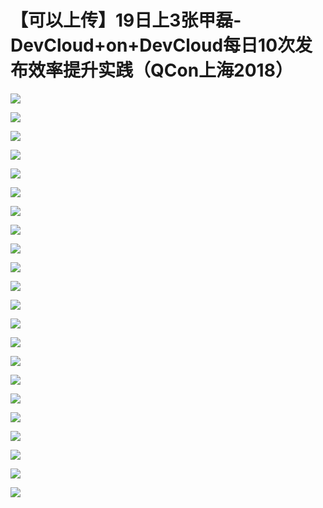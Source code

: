 # 【可以上传】19日上3张甲磊-DevCloud+on+DevCloud每日10次发布效率提升实践（QCon上海2018）

![](https://raw.githubusercontent.com/hellojd2018/ms_document/master/Qcon/Qcon_shanghai_2018/images/092359509oTkwBf/201905130923_4.png)


![](https://raw.githubusercontent.com/hellojd2018/ms_document/master/Qcon/Qcon_shanghai_2018/images/092359509oTkwBf/201905130923_5.png)


![](https://raw.githubusercontent.com/hellojd2018/ms_document/master/Qcon/Qcon_shanghai_2018/images/092359509oTkwBf/201905130923_6.png)


![](https://raw.githubusercontent.com/hellojd2018/ms_document/master/Qcon/Qcon_shanghai_2018/images/092359509oTkwBf/201905130923_7.png)


![](https://raw.githubusercontent.com/hellojd2018/ms_document/master/Qcon/Qcon_shanghai_2018/images/092359509oTkwBf/201905130923_8.png)


![](https://raw.githubusercontent.com/hellojd2018/ms_document/master/Qcon/Qcon_shanghai_2018/images/092359509oTkwBf/201905130923_9.png)


![](https://raw.githubusercontent.com/hellojd2018/ms_document/master/Qcon/Qcon_shanghai_2018/images/092359509oTkwBf/201905130923_10.png)


![](https://raw.githubusercontent.com/hellojd2018/ms_document/master/Qcon/Qcon_shanghai_2018/images/092359509oTkwBf/201905130923_11.png)


![](https://raw.githubusercontent.com/hellojd2018/ms_document/master/Qcon/Qcon_shanghai_2018/images/092359509oTkwBf/201905130923_12.png)


![](https://raw.githubusercontent.com/hellojd2018/ms_document/master/Qcon/Qcon_shanghai_2018/images/092359509oTkwBf/201905130923_13.png)


![](https://raw.githubusercontent.com/hellojd2018/ms_document/master/Qcon/Qcon_shanghai_2018/images/092359509oTkwBf/201905130923_14.png)


![](https://raw.githubusercontent.com/hellojd2018/ms_document/master/Qcon/Qcon_shanghai_2018/images/092359509oTkwBf/201905130923_15.png)


![](https://raw.githubusercontent.com/hellojd2018/ms_document/master/Qcon/Qcon_shanghai_2018/images/092359509oTkwBf/201905130923_16.png)


![](https://raw.githubusercontent.com/hellojd2018/ms_document/master/Qcon/Qcon_shanghai_2018/images/092359509oTkwBf/201905130923_17.png)


![](https://raw.githubusercontent.com/hellojd2018/ms_document/master/Qcon/Qcon_shanghai_2018/images/092359509oTkwBf/201905130923_18.png)


![](https://raw.githubusercontent.com/hellojd2018/ms_document/master/Qcon/Qcon_shanghai_2018/images/092359509oTkwBf/201905130923_19.png)


![](https://raw.githubusercontent.com/hellojd2018/ms_document/master/Qcon/Qcon_shanghai_2018/images/092359509oTkwBf/201905130923_20.png)


![](https://raw.githubusercontent.com/hellojd2018/ms_document/master/Qcon/Qcon_shanghai_2018/images/092359509oTkwBf/201905130923_21.png)


![](https://raw.githubusercontent.com/hellojd2018/ms_document/master/Qcon/Qcon_shanghai_2018/images/092359509oTkwBf/201905130923_22.png)


![](https://raw.githubusercontent.com/hellojd2018/ms_document/master/Qcon/Qcon_shanghai_2018/images/092359509oTkwBf/201905130923_23.png)


![](https://raw.githubusercontent.com/hellojd2018/ms_document/master/Qcon/Qcon_shanghai_2018/images/092359509oTkwBf/201905130923_24.png)


![](https://raw.githubusercontent.com/hellojd2018/ms_document/master/Qcon/Qcon_shanghai_2018/images/092359509oTkwBf/201905130923_25.png)



